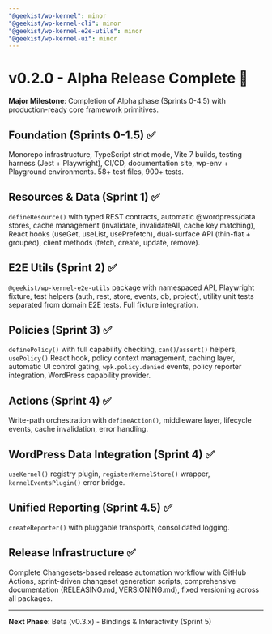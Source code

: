 ```yaml
---
"@geekist/wp-kernel": minor
"@geekist/wp-kernel-cli": minor
"@geekist/wp-kernel-e2e-utils": minor
"@geekist/wp-kernel-ui": minor
---
```


# v0.2.0 - Alpha Release Complete 🎉

**Major Milestone**: Completion of Alpha phase (Sprints 0-4.5) with production-ready core framework primitives.

## Foundation (Sprints 0-1.5) ✅

Monorepo infrastructure, TypeScript strict mode, Vite 7 builds, testing harness (Jest + Playwright), CI/CD, documentation site, wp-env + Playground environments. 58+ test files, 900+ tests.

## Resources & Data (Sprint 1) ✅

`defineResource()` with typed REST contracts, automatic @wordpress/data stores, cache management (invalidate, invalidateAll, cache key matching), React hooks (useGet, useList, usePrefetch), dual-surface API (thin-flat + grouped), client methods (fetch, create, update, remove).

## E2E Utils (Sprint 2) ✅

`@geekist/wp-kernel-e2e-utils` package with namespaced API, Playwright fixture, test helpers (auth, rest, store, events, db, project), utility unit tests separated from domain E2E tests. Full fixture integration.

## Policies (Sprint 3) ✅

`definePolicy()` with full capability checking, `can()`/`assert()` helpers, `usePolicy()` React hook, policy context management, caching layer, automatic UI control gating, `wpk.policy.denied` events, policy reporter integration, WordPress capability provider.

## Actions (Sprint 4) ✅

Write-path orchestration with `defineAction()`, middleware layer, lifecycle events, cache invalidation, error handling.

## WordPress Data Integration (Sprint 4) ✅

`useKernel()` registry plugin, `registerKernelStore()` wrapper, `kernelEventsPlugin()` error bridge.

## Unified Reporting (Sprint 4.5) ✅

`createReporter()` with pluggable transports, consolidated logging.

## Release Infrastructure ✅

Complete Changesets-based release automation workflow with GitHub Actions, sprint-driven changeset generation scripts, comprehensive documentation (RELEASING.md, VERSIONING.md), fixed versioning across all packages.

---

**Next Phase**: Beta (v0.3.x) - Bindings & Interactivity (Sprint 5)
